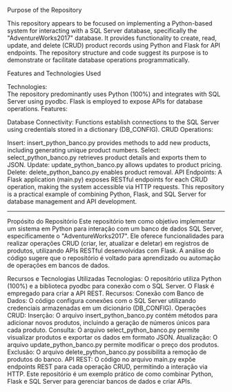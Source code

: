 Purpose of the Repository 

This repository appears to be focused on implementing a Python-based system for interacting with a SQL Server database, specifically the "AdventureWorks2017" database. It provides functionality to create, read, update, and delete (CRUD) product records using Python and Flask for API endpoints. The repository structure and code suggest its purpose is to demonstrate or facilitate database operations programmatically.

Features and Technologies Used 

Technologies:  
The repository predominantly uses Python (100%) and integrates with SQL Server using pyodbc. Flask is employed to expose APIs for database operations.
Features: 

Database Connectivity: Functions establish connections to the SQL Server using credentials stored in a dictionary (DB_CONFIG).
CRUD Operations: 

Insert: insert_python_banco.py provides methods to add new products, including generating unique product numbers.
Select: select_python_banco.py retrieves product details and exports them to JSON.
Update: update_python_banco.py allows updates to product pricing.
Delete: delete_python_banco.py enables product removal.
API Endpoints: A Flask application (main.py) exposes RESTful endpoints for each CRUD operation, making the system accessible via HTTP requests.
This repository is a practical example of combining Python, Flask, and SQL Server for database management and API development.
____________________________________________________________________________________________________________________________________
Propósito do Repositório
Este repositório tem como objetivo implementar um sistema em Python para interação com um banco de dados SQL Server, especificamente o "AdventureWorks2017". Ele oferece funcionalidades para realizar operações CRUD (criar, ler, atualizar e deletar) em registros de produtos, utilizando APIs RESTful desenvolvidas com Flask. A análise do código sugere que o repositório é voltado para aprendizado ou automação de operações em bancos de dados.

Recursos e Tecnologias Utilizadas
Tecnologias: O repositório utiliza Python (100%) e a biblioteca pyodbc para conexão com o SQL Server. O Flask é empregado para criar a API REST.
Recursos:
Conexão com Banco de Dados: O código configura conexões com o SQL Server utilizando credenciais armazenadas em um dicionário (DB_CONFIG).
Operações CRUD:
Inserção: O arquivo insert_python_banco.py contém métodos para adicionar novos produtos, incluindo a geração de números únicos para cada produto.
Consulta: O arquivo select_python_banco.py permite visualizar produtos e exportar os dados em formato JSON.
Atualização: O arquivo update_python_banco.py permite modificar o preço dos produtos.
Exclusão: O arquivo delete_python_banco.py possibilita a remoção de produtos do banco.
API REST: O código no arquivo main.py expõe endpoints REST para cada operação CRUD, permitindo a interação via HTTP.
Este repositório é um exemplo prático de como combinar Python, Flask e SQL Server para gerenciar bancos de dados e criar APIs.
